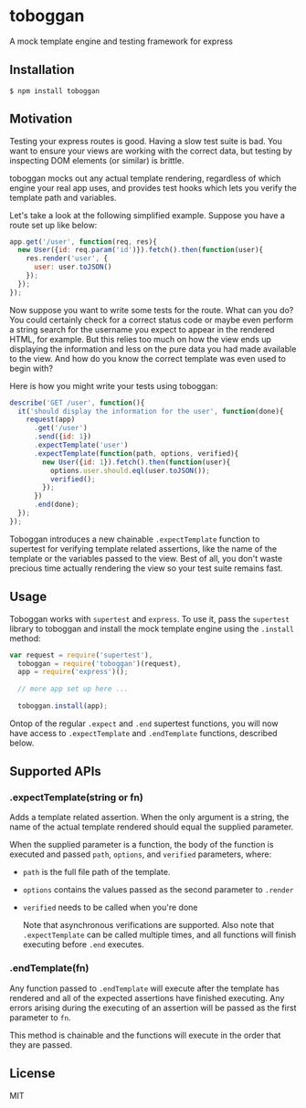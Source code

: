# toboggan

  A mock template engine and testing framework for express
  
  
## Installation

    $ npm install toboggan
    
## Motivation 
  
  Testing your express routes is good. Having a slow test suite is bad. You want to ensure your views are working with the correct data, but testing by
  inspecting DOM elements (or similar) is brittle. 

  toboggan mocks out any actual template rendering, regardless of which engine your real app uses, and provides test hooks which lets you verify the
  template path and variables.
  
  Let's take a look at the following simplified example. Suppose you have a route set up like below:
  
```js
app.get('/user', function(req, res){
  new User({id: req.param('id')}).fetch().then(function(user){
    res.render('user', {
      user: user.toJSON()
    });
  });
});
```

  Now suppose you want to write some tests for the route. What can you do? You could certainly check for a correct status code or maybe even perform a
  string search for the username you expect to appear in the rendered HTML, for example. But this relies too much on how the view ends up displaying the
  information and less on the pure data you had made available to the view. And how do you know the correct template was even used to begin with?
  
  Here is how you might write your tests using toboggan:
  
```js
describe('GET /user', function(){
  it('should display the information for the user', function(done){
    request(app)
      .get('/user')
      .send({id: 1})
      .expectTemplate('user')
      .expectTemplate(function(path, options, verified){
        new User({id: 1}).fetch().then(function(user){
          options.user.should.eql(user.toJSON());
          verified();
        });
      })
      .end(done);
  });
});
```

  Toboggan introduces a new chainable `.expectTemplate` function to supertest for verifying template related assertions, like the name of the template or the variables
  passed to the view. Best of all, you don't waste precious time actually rendering the view so your test suite remains fast. 
  
## Usage 

  Toboggan works with `supertest` and `express`. To use it, pass the `supertest` library to toboggan and install the mock template engine using the `.install` method:
  
```js
var request = require('supertest'),
  toboggan = require('toboggan')(request),
  app = require('express')();
  
  // more app set up here ... 
  
  toboggan.install(app);
```

  Ontop of the regular `.expect` and `.end` supertest functions, you will now have access to `.expectTemplate` and `.endTemplate` functions, described below. 

## Supported APIs

### .expectTemplate(string or fn)

  Adds a template related assertion. When the only argument is a string, the name of the actual template rendered should equal the supplied parameter. 
  
  When the supplied parameter is a function, the body of the function is executed and passed `path`, `options`, and `verified` parameters, where:
* `path` is the full file path of the template. 
* `options` contains the values passed as the second parameter to `.render`
* `verified` needs to be called when you're done 
  
  Note that asynchronous verifications are supported. Also note that `.expectTemplate` can be called multiple times, and all functions will finish executing
  before `.end` executes. 

### .endTemplate(fn)

  Any function passed to `.endTemplate` will execute after the template has rendered and all of the expected assertions have finished executing. Any 
  errors arising during the executing of an assertion will be passed as the first parameter to `fn`. 
  
  This method is chainable and the functions will execute in the order that they are passed.
  
## License

  MIT 
  